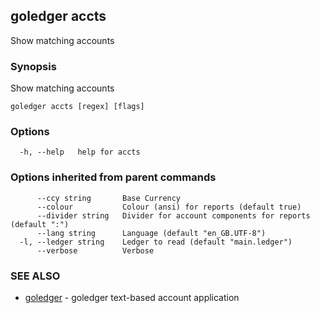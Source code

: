 ## goledger accts

Show matching accounts

### Synopsis

Show matching accounts

```
goledger accts [regex] [flags]
```

### Options

```
  -h, --help   help for accts
```

### Options inherited from parent commands

```
      --ccy string       Base Currency
      --colour           Colour (ansi) for reports (default true)
      --divider string   Divider for account components for reports (default ":")
      --lang string      Language (default "en_GB.UTF-8")
  -l, --ledger string    Ledger to read (default "main.ledger")
      --verbose          Verbose
```

### SEE ALSO

* [goledger](goledger.md)	 - goledger text-based account application

